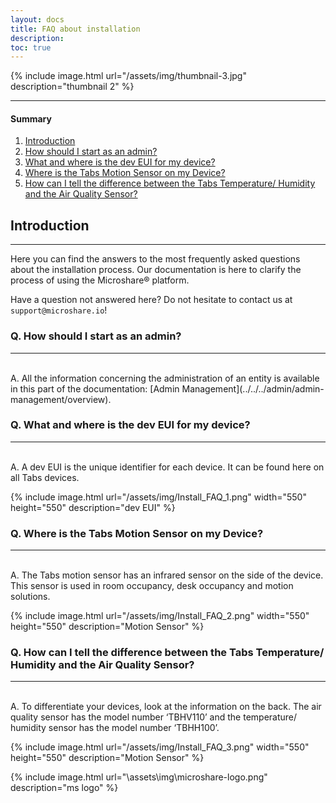 ```yaml
---
layout: docs
title: FAQ about installation
description: 
toc: true
---
```


{% include image.html url="/assets/img/thumbnail-3.jpg" description="thumbnail 2" %}

---------------------------------------
#### Summary

1. [Introduction](./#introduction)
2. [How should I start as an admin?](./#q-how-should-i-start-as-an-admin)
3. [What and where is the dev EUI for my device?](./#q-what-and-where-is-the-dev-eui-for-my-device)
4. [Where is the Tabs Motion Sensor on my Device?](./#q-where-is-the-tabs-motion-sensor-on-my-device)
5. [How can I tell the difference between the Tabs Temperature/ Humidity and the Air Quality Sensor?](./#q-how-can-i-tell-the-difference-between-the-tabs-temperature-humidity-and-the-air-quality-sensor)


## Introduction
---------------------------------------

Here you can find the answers to the most frequently asked questions about the installation process. Our documentation is here to clarify the process of using the Microshare® platform. 

Have a question not answered here? Do not hesitate to contact us at `support@microshare.io`!

### Q. How should I start as an admin? 
---------------------------------------
<br>
A. All the information concerning the administration of an entity is available in this part of the documentation: [Admin Management](../../../admin/admin-management/overview).
<br>


### Q. What and where is the dev EUI for my device?
---------------------------------------
<br>
A. A dev EUI is the unique identifier for each device. It can be found here on all Tabs devices.
<br>

{% include image.html url="/assets/img/Install_FAQ_1.png" width="550" height="550" description="dev EUI" %}



### Q. Where is the Tabs Motion Sensor on my Device?
---------------------------------------
<br>
A. The Tabs motion sensor has an infrared sensor on the side of the device. This sensor is used in room occupancy, desk occupancy and motion solutions.
<br>

{% include image.html url="/assets/img/Install_FAQ_2.png" width="550" height="550" description="Motion Sensor" %}



### Q. How can I tell the difference between the Tabs Temperature/ Humidity and the Air Quality Sensor?
---------------------------------------
<br>
A. To differentiate your devices, look at the information on the back. The air quality sensor has the model number ‘TBHV110’ and the temperature/ humidity sensor has the model number ‘TBHH100’. 
<br>

{% include image.html url="/assets/img/Install_FAQ_3.png" width="550" height="550" description="Motion Sensor" %}

{% include image.html url="\assets\img\microshare-logo.png"  description="ms logo" %}
